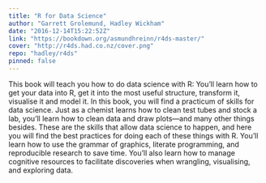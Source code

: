 ```yaml
---
title: "R for Data Science"
author: "Garrett Grolemund, Hadley Wickham"
date: "2016-12-14T15:22:52Z"
link: "https://bookdown.org/asmundhreinn/r4ds-master/"
cover: "http://r4ds.had.co.nz/cover.png"
repo: "hadley/r4ds"
pinned: false
---
```


This book will teach you how to do data science with R: You’ll learn how to get your data into R, get it into the most useful structure, transform it, visualise it and model it. In this book, you will find a practicum of skills for data science. Just as a chemist learns how to clean test tubes and stock a lab, you’ll learn how to clean data and draw plots—and many other things besides. These are the skills that allow data science to happen, and here you will find the best practices for doing each of these things with R. You’ll learn how to use the grammar of graphics, literate programming, and reproducible research to save time. You’ll also learn how to manage cognitive resources to facilitate discoveries when wrangling, visualising, and exploring data.
